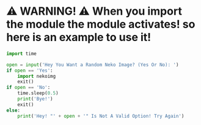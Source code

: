 # ⚠️ WARNING! ⚠️ When you import the module the module activates! so here is an example to use it!

```py
import time

open = input('Hey You Want a Random Neko Image? (Yes Or No): ')
if open == 'Yes':
    import nekoimg
    exit()
if open == 'No':
    time.sleep(0.5)
    print('Bye!')
    exit()
else:
    print('Hey! "' + open + '" Is Not A Valid Option! Try Again')